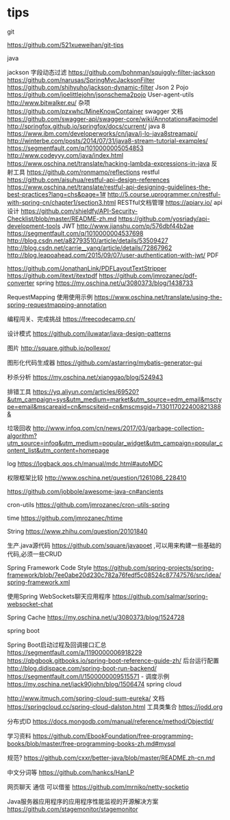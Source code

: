 # tips
git

https://github.com/521xueweihan/git-tips

java

jackson 字段动态过滤
https://github.com/bohnman/squiggly-filter-jackson
https://github.com/narusas/SpringMvcJacksonFilter
https://github.com/shihyuho/jackson-dynamic-filter
Json 2 Pojo https://github.com/joelittlejohn/jsonschema2pojo
User-agent-utils http://www.bitwalker.eu/
杂项 https://github.com/pzxwhc/MineKnowContainer
swagger 文档 
https://github.com/swagger-api/swagger-core/wiki/Annotations#apimodel http://springfox.github.io/springfox/docs/current/
java 8
https://www.ibm.com/developerworks/cn/java/j-lo-java8streamapi/
http://winterbe.com/posts/2014/07/31/java8-stream-tutorial-examples/
https://segmentfault.com/q/1010000005054853
http://www.codeyyy.com/java/index.html
https://www.oschina.net/translate/hacking-lambda-expressions-in-java
反射工具 https://github.com/ronmamo/reflections
restful
https://github.com/aisuhua/restful-api-design-references
https://www.oschina.net/translate/restful-api-designing-guidelines-the-best-practices?lang=chs&page=1#
http://5.course.uprogrammer.cn/restful-with-spring-cn/chapter1/section3.html
RESTful文档管理 https://apiary.io/
api设计
https://github.com/shieldfy/API-Security-Checklist/blob/master/README-zh.md
https://github.com/yosriady/api-development-tools
JWT
http://www.jianshu.com/p/576dbf44b2ae
https://segmentfault.com/q/1010000004537698
http://blog.csdn.net/a82793510/article/details/53509427
http://blog.csdn.net/carrie__yang/article/details/72867962
http://blog.leapoahead.com/2015/09/07/user-authentication-with-jwt/
PDF

https://github.com/JonathanLink/PDFLayoutTextStripper
https://github.com/itext/itextpdf
https://github.com/jmrozanec/pdf-converter
spring https://my.oschina.net/u/3080373/blog/1438733

RequestMapping 使用使用示例 https://www.oschina.net/translate/using-the-spring-requestmapping-annotation

编程闯关、完成挑战 https://freecodecamp.cn/

设计模式 https://github.com/iluwatar/java-design-patterns

图片 http://square.github.io/pollexor/

图形化代码生成器 https://github.com/astarring/mybatis-generator-gui

秒杀分析 https://my.oschina.net/xianggao/blog/524943

排错工具 https://yq.aliyun.com/articles/69520?&utm_campaign=sys&utm_medium=market&utm_source=edm_email&msctype=email&mscareaid=cn&mscsiteid=cn&mscmsgid=7130117022400821388&

垃圾回收 http://www.infoq.com/cn/news/2017/03/garbage-collection-algorithm?utm_source=infoq&utm_medium=popular_widget&utm_campaign=popular_content_list&utm_content=homepage

log https://logback.qos.ch/manual/mdc.html#autoMDC

权限框架比较 http://www.oschina.net/question/1261086_228410

https://github.com/jobbole/awesome-java-cn#ancients

cron-utils https://github.com/jmrozanec/cron-utils-spring

time https://github.com/jmrozanec/htime

String https://www.zhihu.com/question/20101840

生产.java源代码 https://github.com/square/javapoet ,可以用来构建一些基础的代码,必须一些CRUD

Spring Framework Code Style https://github.com/spring-projects/spring-framework/blob/7ee0abe20d230c782a76fedf5c08524c87747576/src/idea/spring-framework.xml

使用Spring WebSockets聊天应用程序 https://github.com/salmar/spring-websocket-chat

Spring Cache https://my.oschina.net/u/3080373/blog/1524728

spring boot

Spring Boot启动过程及回调接口汇总 https://segmentfault.com/a/1190000006918229
https://qbgbook.gitbooks.io/spring-boot-reference-guide-zh/
后台运行配置 http://blog.didispace.com/spring-boot-run-backend/
https://segmentfault.com/l/1500000009515571  - 调度示例 https://my.oschina.net/jack90john/blog/1506474
spring cloud

http://www.itmuch.com/spring-cloud-sum-eureka/
文档 https://springcloud.cc/spring-cloud-dalston.html
工具类集合 https://jodd.org

分布式ID https://docs.mongodb.com/manual/reference/method/ObjectId/

学习资料 https://github.com/EbookFoundation/free-programming-books/blob/master/free-programming-books-zh.md#mysql

规范? https://github.com/cxxr/better-java/blob/master/README.zh-cn.md

中文分词等 https://github.com/hankcs/HanLP

网页聊天 通信 可以借鉴 https://github.com/mrniko/netty-socketio

Java服务器应用程序的应用程序性能监视的开源解决方案 https://github.com/stagemonitor/stagemonitor

